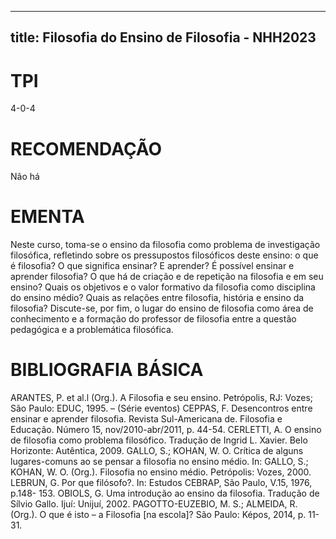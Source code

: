 
---
title: Filosofia do Ensino de Filosofia - NHH2023 
---

# TPI

4-0-4

# RECOMENDAÇÃO

Não há

# EMENTA

Neste curso, toma-se o ensino da filosofia como problema de investigação filosófica, refletindo sobre os pressupostos filosóficos deste ensino: o que é filosofia? O que significa ensinar? E aprender? É possível ensinar e aprender filosofia? O que há de criação e de repetição na filosofia e em seu ensino? Quais os objetivos e o valor formativo da filosofia como disciplina do ensino médio? Quais as relações entre filosofia, história e ensino da filosofia? Discute-se, por fim, o lugar do ensino de filosofia como área de conhecimento e a formação do professor de filosofia entre a questão pedagógica e a problemática filosófica.

# BIBLIOGRAFIA BÁSICA

ARANTES, P. et al.l (Org.). A Filosofia e seu ensino. Petrópolis, RJ: Vozes; São Paulo: EDUC, 1995. – (Série eventos)
CEPPAS, F. Desencontros entre ensinar e aprender filosofia. Revista Sul-Americana de. Filosofia e Educação. Número 15, nov/2010-abr/2011, p. 44-54.
CERLETTI, A. O ensino de filosofia como problema filosófico. Tradução de Ingrid L. Xavier. Belo Horizonte: Autêntica, 2009.
GALLO, S.; KOHAN, W. O. Crítica de alguns lugares-comuns ao se pensar a filosofia no ensino médio. In: GALLO, S.; KOHAN, W. O. (Org.). Filosofia no ensino médio. Petrópolis: Vozes, 2000.
LEBRUN, G. Por que filósofo?. In: Estudos CEBRAP, São Paulo, V.15, 1976, p.148- 153.
OBIOLS, G. Uma introdução ao ensino da filosofia. Tradução de Sílvio Gallo. Ijuí: Unijuí, 2002.
PAGOTTO-EUZEBIO, M. S.; ALMEIDA, R. (Org.). O que é isto – a Filosofia [na escola]? São Paulo: Képos, 2014, p. 11-31.
        